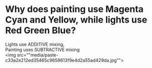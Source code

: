 # Why does painting use Magenta Cyan and Yellow, while lights use Red Green Blue?
Lights use ADDITIVE mixing,<br>Painting uses SUBTRACTIVE mixing<br><img src=""media/paste-c33a2e212ed35465c9659613f9e4d2a55ad429da.jpg"">
